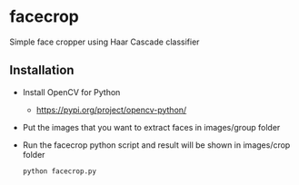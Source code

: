 # facecrop
Simple face cropper using Haar Cascade classifier

## Installation

- Install OpenCV for Python

    - https://pypi.org/project/opencv-python/
    
- Put the images that you want to extract faces in images/group folder

- Run the facecrop python script and result will be shown in images/crop folder
    ```Bash
    python facecrop.py 
    ```
